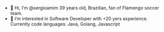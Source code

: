 - 👋 Hi, I’m @sergioamim 39 years old, Brazilian, fan of Flamengo soccer team.
- 👀 I’m interested in Software Developer with +20 yers experience.
Currently code languages: Java, Golang, Javascript

